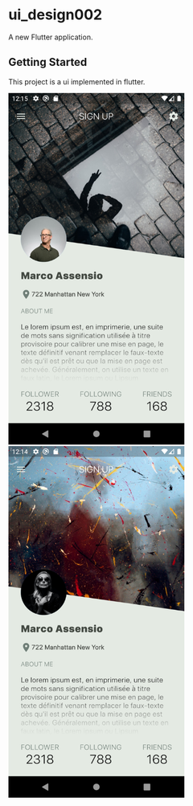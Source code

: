 # ui_design002

A new Flutter application.

## Getting Started

This project is a ui implemented in flutter.<br/>

<img src="github/Screenshot1.png" width="350"> <br/>
<img src="github/Screenshot2.png" width="350">